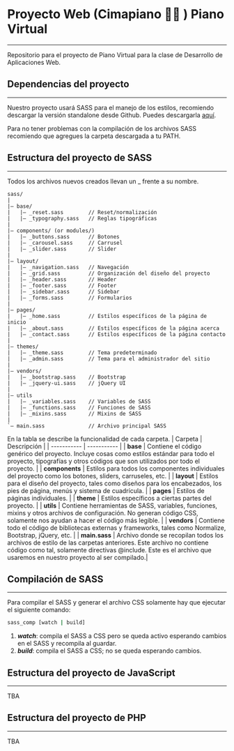# Proyecto Web (Cimapiano 💯🔥 ) Piano Virtual
---
Repositorio para el proyecto de Piano Virtual para la clase de Desarrollo de Aplicaciones Web.
## Dependencias del proyecto
---
Nuestro proyecto usará SASS para el manejo de los estilos, recomiendo descargar la versión standalone desde Github. Puedes descargarla [aquí](https://github.com/sass/dart-sass/releases/tag/1.28.0).

Para no tener problemas con la compilación de los archivos SASS recomiendo que agregues la carpeta descargada a tu PATH.
## Estructura del proyecto de SASS
---
Todos los archivos nuevos creados llevan un _ frente a su nombre. 
```
sass/
|
|– base/
|   |– _reset.sass        // Reset/normalización
|   |– _typography.sass   // Reglas tipográficas
|
|– components/ (or modules/)
|   |– _buttons.sass      // Botones
|   |– _carousel.sass     // Carrusel
|   |– _slider.sass       // Slider
|
|– layout/
|   |– _navigation.sass   // Navegación
|   |– _grid.sass         // Organización del diseño del proyecto
|   |– _header.sass       // Header
|   |– _footer.sass       // Footer
|   |– _sidebar.sass      // Sidebar
|   |– _forms.sass        // Formularios
|
|– pages/
|   |– _home.sass         // Estilos específicos de la página de inicio
|   |– _about.sass        // Estilos específicos de la página acerca
|   |– _contact.sass      // Estilos específicos de la página contacto
|
|– themes/
|   |– _theme.sass        // Tema predeterminado
|   |– _admin.sass        // Tema para el administrador del sitio
|
|– vendors/
|   |– _bootstrap.sass    // Bootstrap
|   |– _jquery-ui.sass    // jQuery UI
|
|– utils
|   |– _variables.sass    // Variables de SASS
|   |– _functions.sass    // Funciones de SASS
|   |– _mixins.sass       // Mixins de SASS
|
`– main.sass              // Archivo principal SASS
```
En la tabla se describe la funcionalidad de cada carpeta.
| Carpeta | Descripción |
| ----------- | ----------- |
| **base** | Contiene el código genérico del proyecto. Incluye cosas como estilos estándar para todo el proyecto, tipografías y otros códigos que son utilizados por todo el proyecto. |
| **components** | Estilos para todos los componentes individuales del proyecto como los botones, sliders, carruseles, etc. |
| **layout** | Estilos para el diseño del proyecto, tales como diseños para los encabezados, los pies de página, menús y sistema de cuadrícula. |
| **pages** | Estilos de páginas individuales. |
| **theme** | Estilos específicos a ciertas partes del proyecto. |
| **utils** | Contiene herramientas de SASS, variables, funciones, mixins y otros archivos de configuración. No generan código CSS, solamente nos ayudan a hacer el código más legible. |
| **vendors** | Contiene todo el código de bibliotecas externas y frameworks, tales como Normalize, Bootstrap, jQuery, etc. |
| **main.sass** | Archivo donde se recopilan todos los archivos de estilo de las carpetas anteriores. Este archivo no contiene código como tal, solamente directivas @include. Este es el archivo que usaremos en nuestro proyecto al ser compilado.|
## Compilación de SASS
---
Para compilar el SASS y generar el archivo CSS solamente hay que ejecutar el siguiente comando:
```bash
sass_comp [watch | build]
```
1. ***watch***: compila el SASS a CSS pero se queda activo esperando cambios en el SASS y recompila al guardar.
2. ***build***: compila el SASS a CSS; no se queda esperando cambios.
## Estructura del proyecto de JavaScript
---
TBA
## Estructura del proyecto de PHP
---
TBA